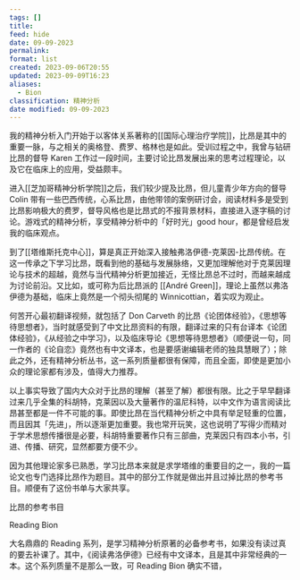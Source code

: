```yaml
---
tags: []
title: 
feed: hide
date: 09-09-2023
permalink: 
format: list
created: 2023-09-06T20:55
updated: 2023-09-09T16:23
aliases:
  - Bion
classification: 精神分析
date modified: 09-09-2023
---
```

我的精神分析入门开始于以客体关系著称的[[国际心理治疗学院]]，比昂是其中的重要一脉，与之相关的奥格登、费罗、格林也是如此。受训过程之中，我曾与钻研比昂的督导 Karen 工作过一段时间，主要讨论比昂发展出来的思考过程理论，以及它在临床上的应用，受益颇丰。

进入[[芝加哥精神分析学院]]之后，我们较少提及比昂，但儿童青少年方向的督导 Colin 带有一些巴西传统，心系比昂，由他带领的案例研讨会，阅读材料多是受到比昂影响极大的费罗，督导风格也是比昂式的不报背景材料，直接进入逐字稿的讨论。游戏式的精神分析，享受精神分析中的「好时光」good hour，都是曾经启发我的临床观点。

到了[[塔维斯托克中心]]，算是真正开始深入接触弗洛伊德-克莱因-比昂传统。在这一传承之下学习比昂，既看到他的基础与发展脉络，又更加理解他对于克莱因理论与技术的超越，竟然与当代精神分析更加接近，无怪比昂总不过时，而越来越成为讨论前沿。又比如，或可称为后比昂派的 [[André Green]]，理论上虽然以弗洛伊德为基础，临床上竟然是一个彻头彻尾的 Winnicottian，着实叹为观止。

何苦开心最初翻译视频，就包括了 Don Carveth 的比昂《论团体经验》，《思想等待思想者》，当时就感受到了中文比昂资料的有限，翻译过来的只有台译本《论团体经验》，《从经验之中学习》，以及临床导论《思想等待思想者》（顺便说一句，同一作者的《论自恋》竟然也有中文译本，也是要感谢编辑老师的独具慧眼了）；除此之外，还有精神分析丛书，这一系列质量都很有保障，而且全面，即使是更加小众的理论家都有涉及，值得大力推荐。

以上事实导致了国内大众对于比昂的理解（甚至了解）都很有限。比之于早早翻译过来几乎全集的科胡特，克莱因以及大量著作的温尼科特，以中文作为语言阅读比昂甚至都是一件不可能的事。即使比昂在当代精神分析之中具有举足轻重的位置，而且因其「先进」，所以逐渐更加重要。我也常开玩笑，这也说明了写得少而精对于学术思想传播很是必要，科胡特重要著作只有三部曲，克莱因只有四本小书，引进、传播、研究，显然都要方便不少。

因为其他理论家多已熟悉，学习比昂本来就是求学塔维的重要目的之一，我的一篇论文也专门选择比昂作为题目。其中的部分工作就是做出并且过掉比昂的参考书目。顺便有了这份书单与大家共享。

比昂的参考书目

Reading Bion

大名鼎鼎的 Reading 系列，是学习精神分析原著的必备参考书，如果没有读过真的要去补课了。其中，《阅读弗洛伊德》已经有中文译本，且是其中非常经典的一本。这个系列质量不是那么一致，可 Reading Bion 确实不错，